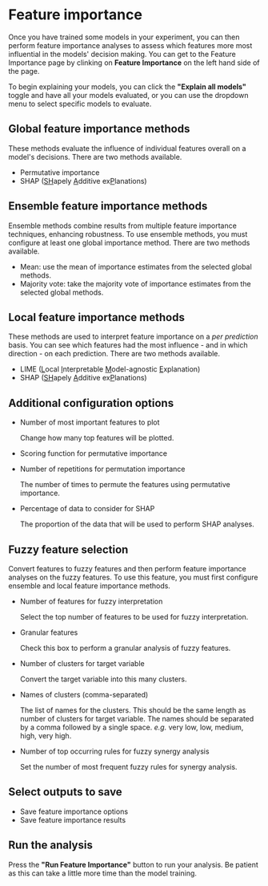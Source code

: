 # Feature importance
Once you have trained some models in your experiment, you can then perform feature importance analyses to assess which features more most influential in the models' decision making. You can get to the Feature Importance page by clinking on **Feature Importance** on the left hand side of the page.

<!-- Insert image here -->

To begin explaining your models, you can click the **"Explain all models"** toggle and have all your models evaluated, or you can use the dropdown menu to select specific models to evaluate.

<!-- Insert image here -->

## Global feature importance methods
These methods evaluate the influence of individual features overall on a model's decisions. There are two methods available.

- Permutative importance
- SHAP (<u>SH</u>apely <u>A</u>dditive ex<u>P</u>lanations)

## Ensemble feature importance methods
Ensemble methods combine results from multiple feature importance techniques, enhancing robustness. To use ensemble methods, you must configure at least one global importance method. There are two methods available.

- Mean: use the mean of importance estimates from the selected global methods.
- Majority vote: take the majority vote of importance estimates from the selected global methods.

## Local feature importance methods
These methods are used to interpret feature importance on a *per prediction* basis. You can see which features had the most influence - and in which direction - on each prediction. There are two methods available.

- LIME (<u>L</u>ocal <u>I</u>nterpretable <u>M</u>odel-agnostic <u>E</u>xplanation)
- SHAP (<u>SH</u>apely <u>A</u>dditive ex<u>P</u>lanations)

## Additional configuration options
- Number of most important features to plot

  Change how many top features will be plotted.

- Scoring function for permutative importance

- Number of repetitions for permutation importance

  The number of times to permute the features using permutative importance.

- Percentage of data to consider for SHAP

  The proportion of the data that will be used to perform SHAP analyses.

## Fuzzy feature selection
Convert features to fuzzy features and then perform feature importance analyses on the fuzzy features. To use this feature, you must first configure ensemble and local feature importance methods.

- Number of features for fuzzy interpretation

  Select the top number of features to be used for fuzzy interpretation.

- Granular features

  Check this box to perform a granular analysis of fuzzy features.

- Number of clusters for target variable

  Convert the target variable into this many clusters.

- Names of clusters (comma-separated)

  The list of names for the clusters. This should be the same length as number of clusters for target variable. The names should be separated by a comma followed by a single space. *e.g.* very low, low, medium, high, very high.

- Number of top occurring rules for fuzzy synergy analysis

  Set the number of most frequent fuzzy rules for synergy analysis.

## Select outputs to save
- Save feature importance options
- Save feature importance results

## Run the analysis
Press the **"Run Feature Importance"** button to run your analysis. Be patient as this can take a little more time than the model training.

<!-- Insert image here -->
